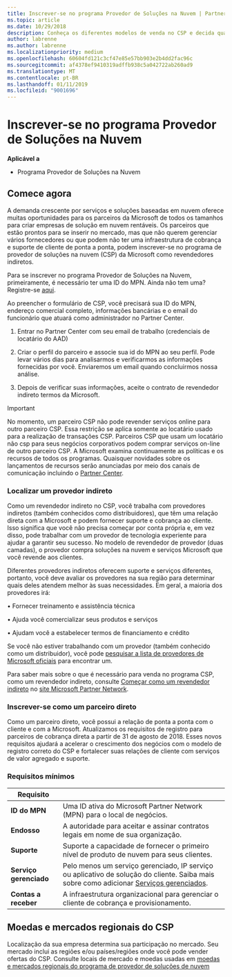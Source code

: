 ```yaml
---
title: Inscrever-se no programa Provedor de Soluções na Nuvem | Partner Center
ms.topic: article
ms.date: 10/29/2018
description: Conheça os diferentes modelos de venda no CSP e decida qual deles funciona melhor para sua empresa
author: labrenne
ms.author: labrenne
ms.localizationpriority: medium
ms.openlocfilehash: 60604fd121c3cf47e85e57bb903e2b4dd2fac96c
ms.sourcegitcommit: af4378ef9410319adffb938c5a042722ab260ad9
ms.translationtype: MT
ms.contentlocale: pt-BR
ms.lasthandoff: 01/11/2019
ms.locfileid: "9001696"
---
```

# <a name="enroll-in-the-cloud-solution-provider-program"></a>Inscrever-se no programa Provedor de Soluções na Nuvem

**Aplicável a**

- Programa Provedor de Soluções na Nuvem  


## <a name="get-started"></a>Comece agora

A demanda crescente por serviços e soluções baseadas em nuvem oferece muitas oportunidades para os parceiros da Microsoft de todos os tamanhos para criar empresas de solução em nuvem rentáveis. Os parceiros que estão prontos para se inserir no mercado, mas que não querem gerenciar vários fornecedores ou que podem não ter uma infraestrutura de cobrança e suporte de cliente de ponta a ponta, podem inscrever-se no programa de provedor de soluções na nuvem (CSP) da Microsoft como revendedores indiretos.

Para se inscrever no programa Provedor de Soluções na Nuvem, primeiramente, é necessário ter uma ID do MPN. Ainda não tem uma? Registre-se [aqui](https://epe.mspartner.microsoft.com/EPE/portal/en-US?partnerid=).

Ao preencher o formulário de CSP, você precisará sua ID do MPN, endereço comercial completo, informações bancárias e o email do funcionário que atuará como administrador no Partner Center.

1. Entrar no Partner Center com seu email de trabalho (credenciais de locatário do AAD)

2. Criar o perfil do parceiro e associe sua id do MPN ao seu perfil.
Pode levar vários dias para analisarmos e verificarmos as informações fornecidas por você. Enviaremos um email quando concluirmos nossa análise.

3. Depois de verificar suas informações, aceite o contrato de revendedor indireto termos da Microsoft.

> [!IMPORTANT]  
> No momento, um parceiro CSP não pode revender serviços online para outro parceiro CSP. Essa restrição se aplica somente ao locatário usado para a realização de transações CSP. Parceiros CSP que usam um locatário não csp para seus negócios corporativos podem comprar serviços on-line de outro parceiro CSP. A Microsoft examina continuamente as políticas e os recursos de todos os programas. Quaisquer novidades sobre os lançamentos de recursos serão anunciadas por meio dos canais de comunicação incluindo o [Partner Center](https://partner.microsoft.com/en-us/pcv/announcements).

### <a name="find-an-indirect-provider"></a>Localizar um provedor indireto

Como um revendedor indireto no CSP, você trabalha com provedores indiretos (também conhecidos como distribuidores), que têm uma relação direta com a Microsoft e podem fornecer suporte e cobrança ao cliente. Isso significa que você não precisa começar por conta própria e, em vez disso, pode trabalhar com um provedor de tecnologia experiente para ajudar a garantir seu sucesso. No modelo de revendedor de provedor (duas camadas), o provedor compra soluções na nuvem e serviços Microsoft que você revende aos clientes.

Diferentes provedores indiretos oferecem suporte e serviços diferentes, portanto, você deve avaliar os provedores na sua região para determinar quais deles atendem melhor às suas necessidades. Em geral, a maioria dos provedores irá: 

• Fornecer treinamento e assistência técnica

• Ajuda você comercializar seus produtos e serviços 

• Ajudam você a estabelecer termos de financiamento e crédito

Se você não estiver trabalhando com um provedor (também conhecido como um distribuidor), você pode [pesquisar a lista de provedores de Microsoft oficiais](https://partnercenter.microsoft.com/partner/find-a-provider) para encontrar um.

Para saber mais sobre o que é necessário para venda no programa CSP, como um revendedor indireto, consulte [Começar como um revendedor indireto](https://partner.microsoft.com/cloud-solution-provider/whats-required) no [site Microsoft Partner Network](https://partner.microsoft.com/). 



### <a name="enroll-as-a-direct-partner"></a>Inscrever-se como um parceiro direto

Como um parceiro direto, você possui a relação de ponta a ponta com o cliente e com a Microsoft. Atualizamos os requisitos de registro para parceiros de cobrança direta a partir de 31 de agosto de 2018. Esses novos requisitos ajudará a acelerar o crescimento dos negócios com o modelo de registro correto do CSP e fortalecer suas relações de cliente com serviços de valor agregado e suporte. 

### <a name="minimum-requirements"></a>Requisitos mínimos

|**Requisito**|                             |
|--------------------------------|--------------------------------------------------------------|
|**ID do MPN**   |Uma ID ativa do Microsoft Partner Network (MPN) para o local de negócios.   |
|**Endosso**   |A autoridade para aceitar e assinar contratos legais em nome de sua organização.|
|**Suporte**   |Suporte a capacidade de fornecer o primeiro nível de produto de nuvem para seus clientes.|
|**Serviço gerenciado**   |Pelo menos um serviço gerenciado, IP serviço ou aplicativo de solução do cliente. Saiba mais sobre como adicionar [Serviços gerenciados](https://partner.microsoft.com/en-US/business-opportunities/managed-services-provider).|
|**Contas a receber** |A infraestrutura organizacional para gerenciar o cliente de cobrança e provisionamento. 



## <a name="csp-regional-markets-and-currencies"></a>Moedas e mercados regionais do CSP

Localização da sua empresa determina sua participação no mercado. Seu mercado inclui as regiões e/ou países/regiões onde você pode vender ofertas do CSP. Consulte locais de mercado e moedas usadas em [moedas e mercados regionais do programa de provedor de soluções de nuvem](regional-authorization-overview.md)




